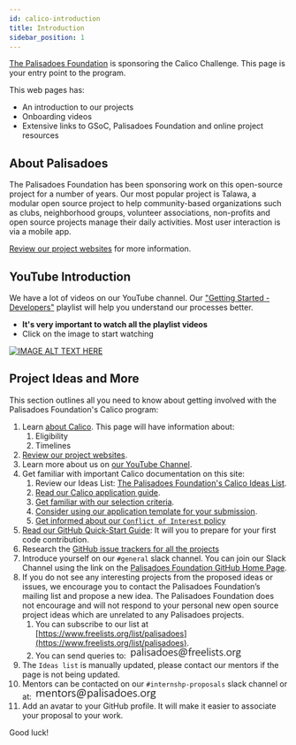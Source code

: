 ```yaml
---
id: calico-introduction
title: Introduction
sidebar_position: 1
---
```


[The Palisadoes Foundation](https://www.palisadoes.org) is sponsoring the Calico Challenge. This page is your entry point to the program.

This web pages has:

- An introduction to our projects
- Onboarding videos
- Extensive links to GSoC, Palisadoes Foundation and online project resources

## About Palisadoes

The Palisadoes Foundation has been sponsoring work on this open-source project for a number of years. Our most popular project is Talawa, a modular open source project to help community-based organizations such as clubs, neighborhood groups, volunteer associations, non-profits and open source projects manage their daily activities. Most user interaction is via a mobile app.

[Review our project websites](../../introduction/projects) for more information.

## YouTube Introduction

We have a lot of videos on our YouTube channel. Our ["Getting Started - Developers"](https://www.youtube.com/watch?v=YpBUoHxEeyg&list=PLv50qHwThlJUIzscg9a80a9-HmAlmUdCF) playlist will help you understand our processes better.

- **It's very important to watch all the playlist videos**
- Click on the image to start watching

[![IMAGE ALT TEXT HERE](https://img.youtube.com/vi/YpBUoHxEeyg/0.jpg)](https://www.youtube.com/watch?v=YpBUoHxEeyg&list=PLv50qHwThlJUIzscg9a80a9-HmAlmUdCF&pp=gAQBiAQB)

## Project Ideas and More

This section outlines all you need to know about getting involved with the Palisadoes Foundation's Calico program:

1. Learn [about Calico](https://www.palisadoes.org/calico). This page will have information about:
   1. Eligibility
   2. Timelines
2. [Review our project websites](../../introduction/projects).
3. Learn more about us on [our YouTube Channel](https://www.youtube.com/watch?v=hKLeU3MlGwY&list=PLv50qHwThlJVTUZsVz2CbRSi2f8uF9XE6).
4. Get familiar with important Calico documentation on this site:
   1. Review our Ideas List: [The Palisadoes Foundation's Calico Ideas List](./calico-ideas).
   2. [Read our Calico application guide](./calico-application-process).
   3. [Get familiar with our selection criteria](../introduction/internship-selection-criteria).
   4. [Consider using our application template for your submission](../introduction/internship-application-template).
   5. [Get informed about our `Conflict of Interest` policy](../introduction/conflicts-of-interest)
5. [Read our GitHub Quick-Start Guide](../../git-guide/introduction/quickstart): It will you to prepare for your first code contribution.
6. Research the [GitHub issue trackers for all the projects](../../introduction/projects)
7. Introduce yourself on our `#general` slack channel. You can join our Slack Channel using the link on the [Palisadoes Foundation GitHub Home Page](http://github.com/PalisadoesFoundation).
8. If you do not see any interesting projects from the proposed ideas or issues, we encourage you to contact the Palisadoes Foundation’s mailing list and propose a new idea. The Palisadoes Foundation does not encourage and will not respond to your personal new open source project ideas which are unrelated to any Palisadoes projects.
   1. You can subscribe to our list at [https://www.freelists.org/list/palisadoes](https://www.freelists.org/list/palisadoes).
   2. You can send queries to:
      ![img](/img/markdown/internships/freelists.png)
9. The `Ideas list` is manually updated, please contact our mentors if the page is not being updated.
10. Mentors can be contacted on our `#internshp-proposals` slack channel or at:
    ![img](/img/markdown/internships/mentors.png)
11. Add an avatar to your GitHub profile. It will make it easier to associate your proposal to your work.

Good luck!

